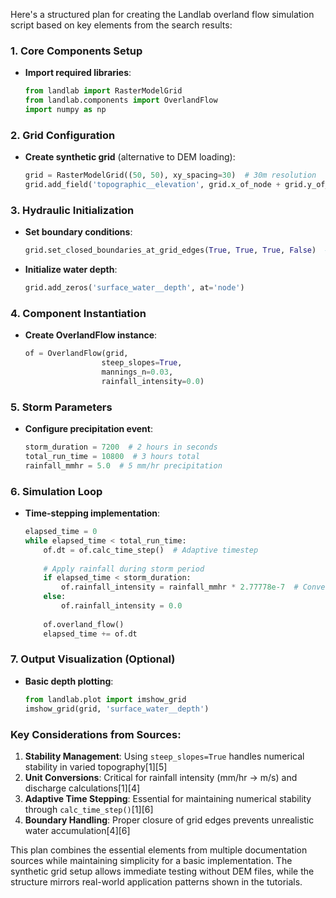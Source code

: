 Here's a structured plan for creating the Landlab overland flow simulation script based on key elements from the search results:

### 1. Core Components Setup
- **Import required libraries**:
  ```python
  from landlab import RasterModelGrid
  from landlab.components import OverlandFlow
  import numpy as np
  ```

### 2. Grid Configuration
- **Create synthetic grid** (alternative to DEM loading):
  ```python
  grid = RasterModelGrid((50, 50), xy_spacing=30)  # 30m resolution
  grid.add_field('topographic__elevation', grid.x_of_node + grid.y_of_node, at='node')
  ```

### 3. Hydraulic Initialization
- **Set boundary conditions**:
  ```python
  grid.set_closed_boundaries_at_grid_edges(True, True, True, False)  # Open north boundary
  ```
- **Initialize water depth**:
  ```python
  grid.add_zeros('surface_water__depth', at='node')
  ```

### 4. Component Instantiation
- **Create OverlandFlow instance**:
  ```python
  of = OverlandFlow(grid,
                   steep_slopes=True,
                   mannings_n=0.03,
                   rainfall_intensity=0.0)
  ```

### 5. Storm Parameters
- **Configure precipitation event**:
  ```python
  storm_duration = 7200  # 2 hours in seconds
  total_run_time = 10800  # 3 hours total
  rainfall_mmhr = 5.0  # 5 mm/hr precipitation
  ```

### 6. Simulation Loop
- **Time-stepping implementation**:
  ```python
  elapsed_time = 0
  while elapsed_time < total_run_time:
      of.dt = of.calc_time_step()  # Adaptive timestep
      
      # Apply rainfall during storm period
      if elapsed_time < storm_duration:
          of.rainfall_intensity = rainfall_mmhr * 2.77778e-7  # Convert to m/s
      else:
          of.rainfall_intensity = 0.0
      
      of.overland_flow()
      elapsed_time += of.dt
  ```

### 7. Output Visualization (Optional)
- **Basic depth plotting**:
  ```python
  from landlab.plot import imshow_grid
  imshow_grid(grid, 'surface_water__depth')
  ```

### Key Considerations from Sources:
1. **Stability Management**: Using `steep_slopes=True` handles numerical stability in varied topography[1][5]
2. **Unit Conversions**: Critical for rainfall intensity (mm/hr → m/s) and discharge calculations[1][4]
3. **Adaptive Time Stepping**: Essential for maintaining numerical stability through `calc_time_step()`[1][6]
4. **Boundary Handling**: Proper closure of grid edges prevents unrealistic water accumulation[4][6]

This plan combines the essential elements from multiple documentation sources while maintaining simplicity for a basic implementation. The synthetic grid setup allows immediate testing without DEM files, while the structure mirrors real-world application patterns shown in the tutorials.